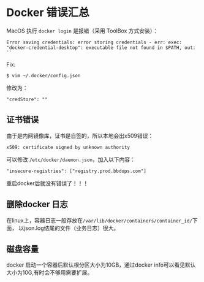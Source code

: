 # Docker 错误汇总

MacOS 执行 `docker login` 是报错（采用 ToolBox 方式安装）：

```
Error saving credentials: error storing credentials - err: exec: "docker-credential-desktop": executable file not found in $PATH, out: ``
```

Fix:

```
$ vim ~/.docker/config.json
```

修改为：

```
"credStore": ""
```



## 证书错误

由于是内网镜像库，证书是自签的，所以本地会出x509错误：

```
x509: certificate signed by unknown authority
```

可以修改 `/etc/docker/daemon.json`，加入以下内容：

```
"insecure-registries": ["registry.prod.bbdops.com"]
```

重启docker后就没有错误了！！！



## 删除docker 日志

在linux上，容器日志一般存放在`/var/lib/docker/containers/container_id/`下面， 以json.log结尾的文件（业务日志）很大。





## 磁盘容量

docker 启动一个容器后默认根分区大小为10GB，通过docker info可以看见默认大小为10G,有时会不够用需要扩展。

```

```

